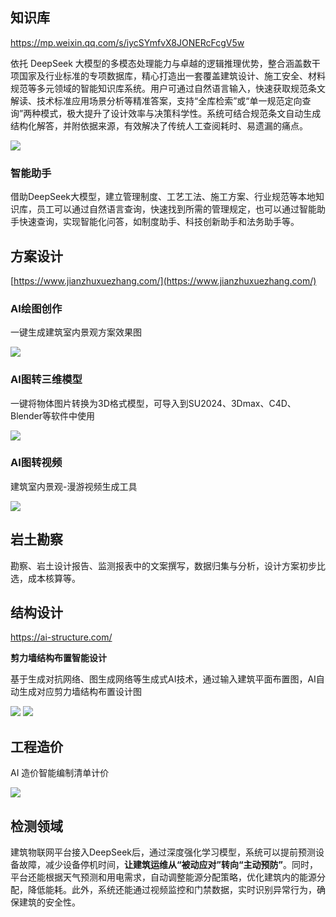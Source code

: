 ## 知识库

https://mp.weixin.qq.com/s/iycSYmfvX8JONERcFcgV5w

依托 DeepSeek 大模型的多模态处理能力与卓越的逻辑推理优势，整合涵盖数干项国家及行业标准的专项数据库，精心打造出一套覆盖建筑设计、施工安全、材料规范等多元领域的智能知识库系统。用户可通过自然语言输入，快速获取规范条文解读、技术标准应用场景分析等精准答案，支持“全库检索”或“单一规范定向查询”两种模式，极大提升了设计效率与决策科学性。系统可结合规范条文自动生成结构化解答，并附依据来源，有效解决了传统人工查阅耗时、易遗漏的痛点。

![](AI设计领域行业应用.assets/Pasted%20image%2020250305195259.png)

### 智能助手

借助DeepSeek大模型，建立管理制度、工艺工法、施工方案、行业规范等本地知识库，员工可以通过自然语言查询，快速找到所需的管理规定，也可以通过智能助手快速查询，实现智能化问答，如制度助手、科技创新助手和法务助手等。

## 方案设计

[https://www.jianzhuxuezhang.com/](https://www.jianzhuxuezhang.com/)

### AI绘图创作

一键生成建筑室内景观方案效果图

![](AI设计领域行业应用.assets/Pasted%20image%2020250305194514.png)

### AI图转三维模型

一键将物体图片转换为3D格式模型，可导入到SU2024、3Dmax、C4D、Blender等软件中使用

![](AI设计领域行业应用.assets/Pasted%20image%2020250305194619.png)

### AI图转视频

建筑室内景观-漫游视频生成工具

![](AI设计领域行业应用.assets/Pasted%20image%2020250305194638.png)

## 岩土勘察

勘察、岩土设计报告、监测报表中的文案撰写，数据归集与分析，设计方案初步比选，成本核算等。

## 结构设计

https://ai-structure.com/

**剪力墙结构布置智能设计**

基于生成对抗网络、图生成网络等生成式AI技术，通过输入建筑平面布置图，AI自动生成对应剪力墙结构布置设计图

![](AI设计领域行业应用.assets/Pasted%20image%2020250305201305.png)
![](AI设计领域行业应用.assets/Pasted%20image%2020250305201444.png)

## 工程造价

AI 造价智能编制清单计价

![](AI设计领域行业应用.assets/Pasted%20image%2020250305202001.png)

## 检测领域

建筑物联网平台接入DeepSeek后，通过深度强化学习模型，系统可以提前预测设备故障，减少设备停机时间，**让建筑运维从“被动应对”转向“主动预防”**。同时，平台还能根据天气预测和用电需求，自动调整能源分配策略，优化建筑内的能源分配，降低能耗。此外，系统还能通过视频监控和门禁数据，实时识别异常行为，确保建筑的安全性。